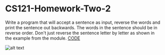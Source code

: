 # CS121-Homework-Two-2
Write a program that will accept a sentence as input, reverse the words and print the sentence out backwards. 
The words in the sentence should be in reverse order. Don't just reverse the sentence letter by letter as shown in the example from the module.
[CODE](https://github.com/link2427/CS121-Homework-Two-2/blob/master/CS121%20Homework%20Two%202/CS121%20Homework%20Two%202.cpp "CODE")

![alt text](https://github.com/link2427/CS121-Homework-Two-2/blob/master/Capture.PNG)
